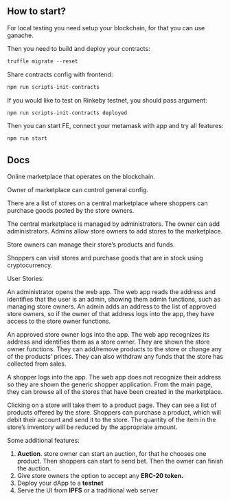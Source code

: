 ## How to start?

For local testing you need setup your blockchain, for that you can use ganache.

Then you need to build and deploy your contracts:

```jsx
truffle migrate --reset
```

Share contracts config with frontend:

```jsx
npm run scripts-init-contracts
```

If you would like to test on Rinkeby testnet, you should pass argument:

```jsx
npm run scripts-init-contracts deployed
```

Then you can start FE, connect your metamask with app and  try all features:

```jsx
npm run start
```

## Docs

Online marketplace that operates on the blockchain.

Owner of marketplace can control general config.

There are a list of stores on a central marketplace where shoppers can purchase goods posted by the store owners.

The central marketplace is managed by administrators. The owner can add administrators. Admins allow store owners to add stores to the marketplace. 

Store owners can manage their store’s products and funds. 

Shoppers can visit stores and purchase goods that are in stock using cryptocurrency.

User Stories:

An administrator opens the web app. The web app reads the address and identifies that the user is an admin, showing them admin functions, such as managing store owners. An admin adds an address to the list of approved store owners, so if the owner of that address logs into the app, they have access to the store owner functions.

An approved store owner logs into the app. The web app recognizes its address and identifies them as a store owner. They are shown the store owner functions. They can add/remove products to the store or change any of the products’ prices. They can also withdraw any funds that the store has collected from sales.

A shopper logs into the app. The web app does not recognize their address so they are shown the generic shopper application. From the main page, they can browse all of the stores that have been created in the marketplace. 

Clicking on a store will take them to a product page. They can see a list of products offered by the store. Shoppers can purchase a product, which will debit their account and send it to the store. The quantity of the item in the store’s inventory will be reduced by the appropriate amount.

Some additional features:

1. **Auction**. store owner can start an auction, for that he chooses one product. Then shoppers can start to send bet. Then the owner can finish the auction.
2. Give store owners the option to accept any **ERC-20 token.**
3. Deploy your dApp to a **testnet**
4. Serve the UI from **IPFS** or a traditional web server
